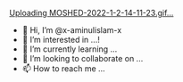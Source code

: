 [Uploading MOSHED-2022-1-2-14-11-23.gif…]()
- 👋 Hi, I’m @x-aminulislam-x
- 👀 I’m interested in ...!
- 🌱 I’m currently learning ...
- 💞️ I’m looking to collaborate on ...
- 📫 How to reach me ...

<!---
x-aminulislam-x/x-aminulislam-x is a ✨ special ✨ repository because its `README.md` (this file) appears on your GitHub profile.
You can click the Preview link to take a look at your changes.
--->
